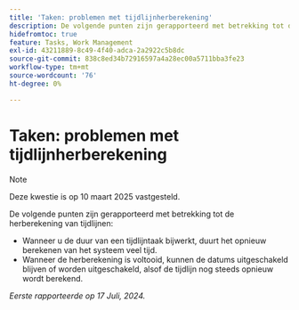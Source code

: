 ```yaml
---
title: 'Taken: problemen met tijdlijnherberekening'
description: De volgende punten zijn gerapporteerd met betrekking tot de herberekening van tijdlijnen.
hidefromtoc: true
feature: Tasks, Work Management
exl-id: 43211889-8c49-4f40-adca-2a2922c5b8dc
source-git-commit: 838c8ed34b72916597a4a28ec00a5711bba3fe23
workflow-type: tm+mt
source-wordcount: '76'
ht-degree: 0%

---
```


# Taken: problemen met tijdlijnherberekening

>[!NOTE]
>
>Deze kwestie is op 10 maart 2025 vastgesteld.

De volgende punten zijn gerapporteerd met betrekking tot de herberekening van tijdlijnen:

* Wanneer u de duur van een tijdlijntaak bijwerkt, duurt het opnieuw berekenen van het systeem veel tijd.
* Wanneer de herberekening is voltooid, kunnen de datums uitgeschakeld blijven of worden uitgeschakeld, alsof de tijdlijn nog steeds opnieuw wordt berekend.

_Eerste rapporteerde op 17 Juli, 2024._
